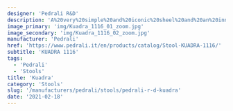 ```yaml
---
designer: 'Pedrali R&D'
description: 'A%20very%20simple%20and%20iconic%20sheel%20and%20an%20innovative%20curved%20backrest%20make%20Kuadra%20collection%20comfortable%20and%20versatile.%20Barstool%20with%20injection%20moulding%20technopolymer%20shell%20and%20steel%20tube%20frame%20%D8%2016%20mm.%20Seat%20height%20770%20mm.'
image_primary: 'img/Kuadra_1116_01_zoom.jpg'
image_secondary: 'img/Kuadra_1116_02_zoom.jpg'
manufacturer: 'Pedrali'
href: 'https://www.pedrali.it/en/products/catalog/Stool-KUADRA-1116/'
subtitle: 'KUADRA 1116'
tags:
  - 'Pedrali'
  - 'Stools'
title: 'Kuadra'
category: 'Stools'
slug: '/manufacturers/pedrali/stools/pedrali-r-d-kuadra'
date: '2021-02-18'
---
```

